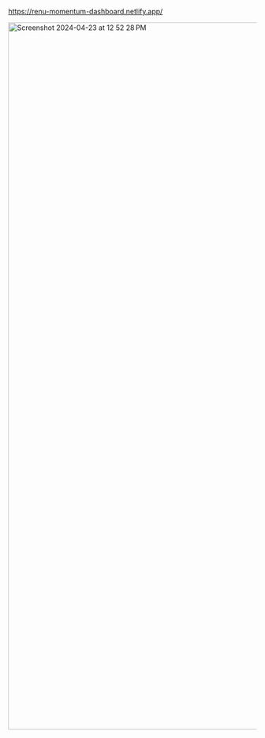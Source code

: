 https://renu-momentum-dashboard.netlify.app/

<img width="1432" alt="Screenshot 2024-04-23 at 12 52 28 PM" src="https://github.com/RevadiSundaram/Scrimba_Projects/assets/47391816/9b04fedf-bdea-40ac-8f68-aa4656a39b7e">

